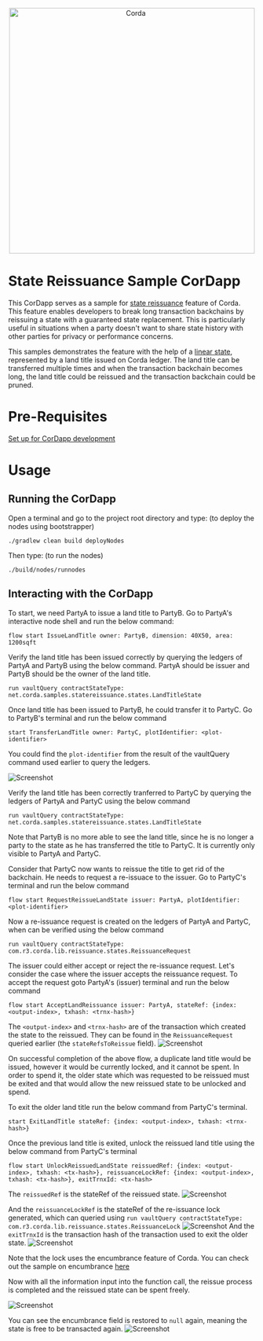 <p align="center">
  <img src="https://www.corda.net/wp-content/uploads/2016/11/fg005_corda_b.png" alt="Corda" width="500">
</p>

# State Reissuance Sample CorDapp

This CorDapp serves as a sample for [state reissuance](https://docs.r3.com/en/platform/corda/4.12/community/reissuing-states.html#consuming-an-original-state-instead-of-deleting-it) feature of Corda. This feature enables developers to break long 
transaction backchains by reissuing a state with a guaranteed state replacement. This is particularly useful in situations
when a party doesn't want to share state history with other parties for privacy or performance concerns.

This samples demonstrates the feature with the help of a [linear state](https://docs.r3.com/en/platform/corda/4.12/community/api-states.html#linearstate), represented by a land title issued on Corda ledger. 
The land title can be transferred multiple times and when the transaction backchain becomes long, the land title could be 
reissued and the transaction backchain could be pruned.

# Pre-Requisites

[Set up for CorDapp development](https://docs.r3.com/en/platform/corda/4.12/community/getting-set-up.html)

# Usage

## Running the CorDapp

Open a terminal and go to the project root directory and type: (to deploy the nodes using bootstrapper)

`./gradlew clean build deployNodes`

Then type: (to run the nodes)

`./build/nodes/runnodes`

## Interacting with the CorDapp

To start, we need PartyA to issue a land title to PartyB. Go to PartyA's interactive node shell and run the below command:

`flow start IssueLandTitle owner: PartyB, dimension: 40X50, area: 1200sqft`

Verify the land title has been issued correctly by querying the ledgers of PartyA and PartyB using the below command.
PartyA should be issuer and PartyB should be the owner of the land title.

`run vaultQuery contractStateType: net.corda.samples.statereissuance.states.LandTitleState`

Once land title has been issued to PartyB, he could transfer it to PartyC. Go to PartyB's terminal and run the below command

`start TransferLandTitle owner: PartyC, plotIdentifier: <plot-identifier>`

You could find the `plot-identifier` from the result of the vaultQuery command used earlier to query the ledgers.

![Screenshot](image/1.jpeg)

Verify the land title has been correctly tranferred to PartyC by querying the ledgers of PartyA and PartyC using the below command

`run vaultQuery contractStateType: net.corda.samples.statereissuance.states.LandTitleState`

Note that PartyB is no more able to see the land title, since he is no longer a party to the state as he has transferred
the title to PartyC. It is currently only visible to PartyA and PartyC.

Consider that PartyC now wants to reissue the title to get rid of the backchain. He needs to request a re-issuace to the issuer.
Go to PartyC's terminal and run the below command

`flow start RequestReissueLandState issuer: PartyA, plotIdentifier: <plot-identifier>`

Now a re-issuance request is created on the ledgers of PartyA and PartyC, when can be verified using the below command

`run vaultQuery contractStateType: com.r3.corda.lib.reissuance.states.ReissuanceRequest`

The issuer could either accept or reject the re-issuance request. Let's consider the case where the issuer accepts the 
reissuance request. To accept the request goto PartyA's (issuer) terminal and run the below command

`flow start AcceptLandReissuance issuer: PartyA, stateRef: {index: <output-index>, txhash: <trnx-hash>}`

The `<output-index>` and `<trnx-hash>` are of the transaction which created the state to the reissued. They can be found
in the `ReissuanceRequest` queried earlier (the `stateRefsToReissue` field).
![Screenshot](image/2.jpeg)

On successful completion of the above flow, a duplicate land title would be issued, however it would be currently
locked, and it cannot be spent. In order to spend it, the older state which was requested to be reissued must be exited
and that would allow the new reissued state to be unlocked and spend.

To exit the older land title run the below command from PartyC's terminal.

`start ExitLandTitle stateRef: {index: <output-index>, txhash: <trnx-hash>}`

Once the previous land title is exited, unlock the reissued land title using the below command from PartyC's terminal

`flow start UnlockReissuedLandState reissuedRef: {index: <output-index>, txhash: <tx-hash>}, reissuanceLockRef: {index: <output-index>, txhash: <tx-hash>}, exitTrnxId: <tx-hash>`

The `reissuedRef` is the stateRef of the reissued state.
 ![Screenshot](image/3.jpeg)
 
 And the `reissuanceLockRef` is the stateRef of the re-issuance lock generated, which can queried using `run vaultQuery contractStateType: com.r3.corda.lib.reissuance.states.ReissuanceLock` 
 ![Screenshot](image/4.jpeg)
 And the `exitTrnxId` is the transaction hash of the transaction used to exit the older state.
 ![Screenshot](image/5.jpeg)

Note that the lock uses the encumbrance feature of Corda. You can check out the sample on encumbrance [here](https://github.com/corda/samples-kotlin/tree/master/Features/encumbrance-avatar)

Now with all the information input into the function call, the reissue process is completed and the reissued state can be spent freely.

![Screenshot](image/6.jpeg)

You can see the encumbrance field is restored to `null` again, meaning the state is free to be transacted again. 
![Screenshot](image/7.jpeg)

